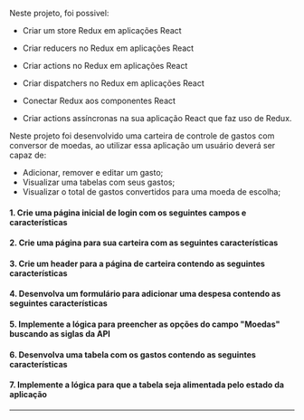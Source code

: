 
Neste projeto, foi possivel:

  * Criar um store Redux em aplicações React

  * Criar reducers no Redux em aplicações React

  * Criar actions no Redux em aplicações React

  * Criar dispatchers no Redux em aplicações React

  * Conectar Redux aos componentes React

  * Criar actions assíncronas na sua aplicação React que faz uso de Redux.


Neste projeto foi desenvolvido uma carteira de controle de gastos com conversor de moedas, ao utilizar essa aplicação um usuário deverá ser capaz de:
  - Adicionar, remover e editar um gasto;
  - Visualizar uma tabelas com seus gastos;
  - Visualizar o total de gastos convertidos para uma moeda de escolha;



#### 1. Crie uma página inicial de login com os seguintes campos e características
#### 2. Crie uma página para sua carteira com as seguintes características 
#### 3. Crie um header para a página de carteira contendo as seguintes características
#### 4. Desenvolva um formulário para adicionar uma despesa contendo as seguintes características
#### 5. Implemente a lógica para preencher as opções do campo "Moedas" buscando as siglas da API
#### 6. Desenvolva uma tabela com os gastos contendo as seguintes características
#### 7. Implemente a lógica para que a tabela seja alimentada pelo estado da aplicação

---
